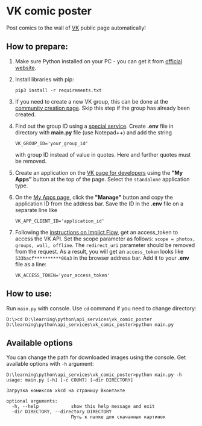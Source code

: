 # VK comic poster

Post comics to the wall of [VK](https://vk.com/) public page automatically!
 
## How to prepare:

1. Make sure Python installed on your PC - you can get it from [official website](https://www.python.org/).
   

2. Install libraries with pip:
    ```
    pip3 install -r requirements.txt
    ```
   
3. If you need to create a new VK group, this can be done at the [community creation page](https://vk.com/groups?tab=admin).
   Skip this step if the group has already been created.
   
4. Find out the group ID using a [special service](https://regvk.com/id/).
   Create **.env** file in directory with **main.py** file (use Notepad++) and add the string
    ```
    VK_GROUP_ID='your_group_id'
    ```
    with group ID instead of value in quotes. Here and further quotes must be removed.
   
5. Create an application on the [VK page for developers](https://vk.com/dev) using the **"My Apps"** button at the top of the page.
   Select the `standalone` application type.
   
6. On the [My Apps page](https://vk.com/apps?act=manage), click the **"Manage"** button and copy the application ID from the address bar.
   Save the ID in the **.env** file on a separate line like
   ```
   VK_APP_CLIENT_ID='application_id'
   ```
   
7. Following the [instructions on Implict Flow](https://vk.com/dev/implicit_flow_user), get an access_token to access the VK API.
   Set the scope parameter as follows:
   ```scope = photos, groups, wall, offline```.
   The `redirect_uri` parameter should be removed from the request.
   As a result, you will get an `access_token` looks like `533bacf**********06a3` in the browser address bar.
   Add it to your **.env** file as a line:
   ```
   VK_ACCESS_TOKEN='your_access_token'
   ```

## How to use:
Run `main.py` with console. Use `cd` command if you need to change directory:
```
D:\>cd D:\learning\python\api_services\vk_comic_poster
D:\learning\python\api_services\vk_comic_poster>python main.py
```

## Available options
You can change the path for downloaded images using the console.
Get available options with `-h` argument:
```
D:\learning\python\api_services\vk_comic_poster>python main.py -h
usage: main.py [-h] [-c COUNT] [-dir DIRECTORY]

Загрузка комиксов xkcd на страницу Вконтакте

optional arguments:
  -h, --help            show this help message and exit
  -dir DIRECTORY, --directory DIRECTORY
                        Путь к папке для скачанных картинок
```
